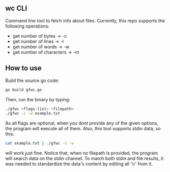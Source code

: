 ## wc CLI
Command line tool to fetch info about files.
Currently, this repo supports the following operations:
- get number of bytes -> -c
- get number of lines -> -l
- get number of words -> -w
- get number of characters -> -m
## How to use
Build the source go code:
```bash
go build gfwc.go
```
Then, run the binary by typing:
```bash
./gfwc <flags-list> <filepath>
./gfwc -c -w example.txt
```
As all flags are optional, when you dont provide any of the given options, the program will execute all of them. Also, this tool supports stdin data, so this:
```bash
cat example.txt | ./gfwc -c -w 
```
will work just fine. Notice that, when no filepath is provided, the program will search data on the stdin channel. To match both stdin and file results, it was needed to standardize the data's content by editing all '\r' from it.